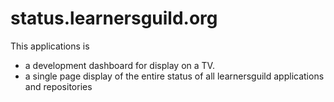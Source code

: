# status.learnersguild.org

This applications is
- a development dashboard for display on a TV.
- a single page display of the entire status of all learnersguild applications and repositories

